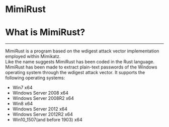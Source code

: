 # MimiRust

<h1>What is MimiRust?</h1>
<hr>
<p>MimiRust is a program based on the wdigest attack vector implementation employed within Mimikatz.<br>Like the name suggests MimiRust has been coded in the Rust language. MimiRust has been made to extract plain-text passwords of the Windows operating system through the wdigest attack vector. It supports the following operating systems:</p>
<ul>
  <li>Win7 x64</li>
  <li>Windows Server 2008 x64</li>
  <li>Windows Server 2008R2 x64</li>
  <li>Win8 x64</li>
  <li>Windows Server 2012 x64</li>
  <li>Windows Server 2012R2 x64</li>
  <li>Win10_1507(and before 1903) x64</li>
</ul>
<br><br>
<h1></h1>
